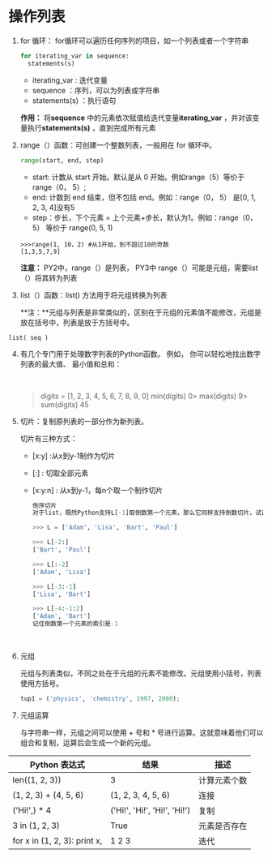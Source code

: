 # 操作列表

1. for 循环： for循环可以遍历任何序列的项目，如一个列表或者一个字符串

   ```python
   for iterating_var in sequence:
     statements(s)
   ```

   - iterating_var : 迭代变量
   - sequence ：序列，可以为列表或字符串
   - statements(s) ：执行语句

   **作用：** 将**sequence** 中的元素依次赋值给迭代变量**iterating_var** ，并对该变量执行**statements(s)** ，直到完成所有元素

2. range（）函数：可创建一个整数列表，一般用在 for 循环中。

   ```python
   range(start, end, step)
   ```

   - start: 计数从 start 开始。默认是从 0 开始。例如range（5）等价于range（0， 5）;
   - end: 计数到 end 结束，但不包括 end。例如：range（0， 5） 是[0, 1, 2, 3, 4]没有5
   - step：步长，下个元素 = 上个元素+步长，默认为1。例如：range（0， 5） 等价于 range(0, 5, 1)

   ```
   >>>range(1, 10，2) #从1开始，到不超过10的奇数
   [1,3,5,7,9]
   ```

   **注意：** PY2中，range（）是列表， PY3中 range（）可能是元组，需要list（）将其转为列表

3. list（）函数：list() 方法用于将元组转换为列表

   **注：**元组与列表是非常类似的，区别在于元组的元素值不能修改，元组是放在括号中，列表是放于方括号中。

```
list( seq )
```

4. 有几个专门用于处理数字列表的Python函数。 例如， 你可以轻松地找出数字列表的最大值、 最小值和总和： 

   ​


   >digits = [1, 2, 3, 4, 5, 6, 7, 8, 9, 0]
   >min(digits)
   >0>
   > max(digits)
   >9>
   > sum(digits)
   >45 

5. 切片：复制原列表的一部分作为新列表。

   切片有三种方式：

   - [x:y] :从x到y-1制作为切片

   - [:] : 切取全部元素

   - [x:y:n] : 从x到y-1，每n个取一个制作切片

     ```python
     倒序切片
     对于list，既然Python支持L[-1]取倒数第一个元素，那么它同样支持倒数切片，试试：

     >>> L = ['Adam', 'Lisa', 'Bart', 'Paul']

     >>> L[-2:]
     ['Bart', 'Paul']

     >>> L[:-2]
     ['Adam', 'Lisa']

     >>> L[-3:-1]
     ['Lisa', 'Bart']

     >>> L[-4:-1:2]
     ['Adam', 'Bart']
     记住倒数第一个元素的索引是-1
     ```

     ​

6. 元组

   元组与列表类似，不同之处在于元组的元素不能修改。元组使用小括号，列表使用方括号。

   ```python
   tup1 = ('physics', 'chemistry', 1997, 2000);
   ```

7. 元组运算

   与字符串一样，元组之间可以使用 + 号和 * 号进行运算。这就意味着他们可以组合和复制，运算后会生成一个新的元组。

| Python 表达式                   | 结果                           | 描述     |
| ---------------------------- | ---------------------------- | ------ |
| len((1, 2, 3))               | 3                            | 计算元素个数 |
| (1, 2, 3) + (4, 5, 6)        | (1, 2, 3, 4, 5, 6)           | 连接     |
| ('Hi!',) * 4                 | ('Hi!', 'Hi!', 'Hi!', 'Hi!') | 复制     |
| 3 in (1, 2, 3)               | True                         | 元素是否存在 |
| for x in (1, 2, 3): print x, | 1 2 3                        | 迭代     |
